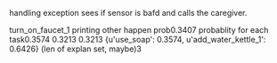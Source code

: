 handling exception sees if sensor is bafd and calls the caregiver. 


turn_on_faucet_1	printing other happen prob0.3407	probablity for each task0.3574	0.3213	0.3213	{u'use_soap': 0.3574, u'add_water_kettle_1': 0.6426}	(len of explan set, maybe)3 